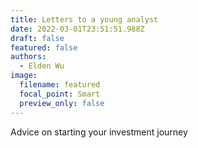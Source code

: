 ```yaml
---
title: Letters to a young analyst
date: 2022-03-01T23:51:51.988Z
draft: false
featured: false
authors:
  - Elden Wu
image:
  filename: featured
  focal_point: Smart
  preview_only: false
---
```

Advice on starting your investment journey